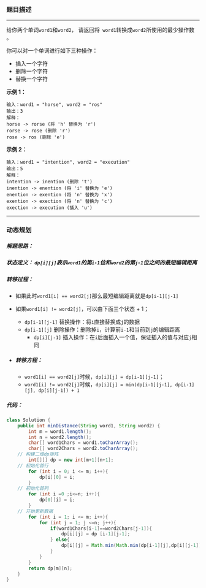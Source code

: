 ### 题目描述

---

给你两个单词`word1`和`word2`， 请返回将` word1`转换成` word2 `所使用的最少操作数  。

你可以对一个单词进行如下三种操作：

- 插入一个字符
- 删除一个字符
- 替换一个字符

**示例 1：**

```
输入：word1 = "horse", word2 = "ros"
输出：3
解释：
horse -> rorse (将 'h' 替换为 'r')
rorse -> rose (删除 'r')
rose -> ros (删除 'e')

```

**示例 2：**

```
输入：word1 = "intention", word2 = "execution"
输出：5
解释：
intention -> inention (删除 't')
inention -> enention (将 'i' 替换为 'e')
enention -> exention (将 'n' 替换为 'x')
exention -> exection (将 'n' 替换为 'c')
exection -> execution (插入 'u')

```



---

### 动态规划

##### **解题思路：**

##### **状态定义：** `dp[i][j]`表示`word1`的第`i-1`位和`word2`的第`j-1`位之间的最短编辑距离

##### **转移过程：**

- 如果此时`word1[i] == word2[j]`那么最短编辑距离就是`dp[i-1][j-1]`

- 如果`word1[i] != word2[j]`，可以由下面三个状态 + 1；

  - `dp[i-1][j-1]` 替换操作：将`i`直接替换成`j`的数据
  - `dp[i-1][j]` 删除操作：删除掉`i`，计算前`i-1`和当前到`j`的编辑距离
    - `dp[i][j-1]` 插入操作：在`i`后面插入一个值，保证插入的值与对应`j`相同

- ##### **转移方程：**

  - `word1[i] == word2[j]`时候，`dp[i][j] = dp[i-1][j-1]`；
  - `word1[i] != word2[j]`时候，`dp[i][j] = min(dp[i-1][j-1], dp[i-1][j], dp[i][j-1]) + 1`

##### **代码：**

```java
class Solution {
	public int minDistance(String word1, String word2) {
		int m = word1.length();
		int n = word2.length();
		char[] word1Chars = word1.toCharArray();
		char[] word2Chars = word2.toCharArray();
    // 构建二维dp矩阵
		int[][] dp = new int[m+1][n+1];
    // 初始化首行
		for (int i = 0; i <= m; i++){
			dp[i][0] = i;
		}
    // 初始化首列
		for (int i =0 ;i<=n; i++){
			dp[0][i] = i;
		}
    // 开始更新数据
		for (int i = 1; i <= m; i++){
			for (int j = 1; j <=n; j++){
				if(word1Chars[i-1]==word2Chars[j-1]){
					dp[i][j] = dp [i-1][j-1];
				} else{
					dp[i][j] = Math.min(Math.min(dp[i-1][j],dp[i][j-1]),dp[i-1][j-1])+1;
				}
			}
		}
		return dp[m][n];
	}
}
```

